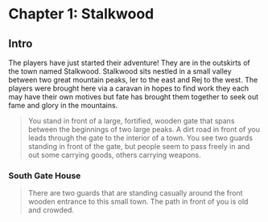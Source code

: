 # Chapter 1: Stalkwood

## Intro

The players have just started their adventure!
They are in the outskirts of the town named Stalkwood.
Stalkwood sits nestled in a small valley between two great mountain peaks, Ier to the east and Rej to the west.
The players were brought here via a caravan in hopes to find work they each may have their own motives but fate has brought them together to seek out fame and glory in the mountains.
> You stand in front of a large, fortified, wooden gate that spans between the beginnings of two large peaks. A dirt road in front of you leads through the gate to the interior of a town. You see two guards standing in front of the gate, but people seem to pass freely in and out some carrying goods, others carrying weapons.

### South Gate House
> There are two guards that are standing casually around the front wooden entrance to this small town. The path in front of you is old and crowded.

